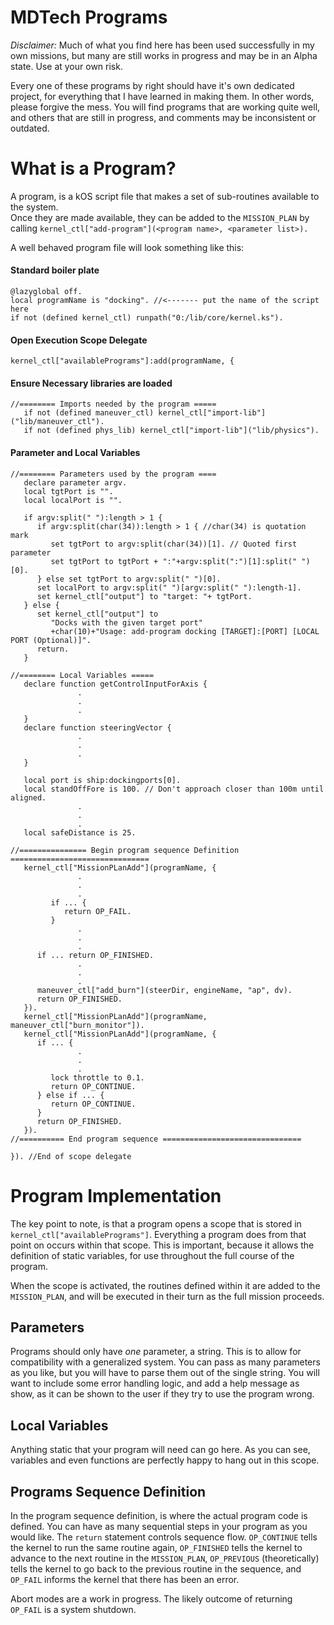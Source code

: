 MDTech Programs
===============

*Disclaimer:* Much of what you find here has been used successfully in my own missions, but many are still works in progress and may be in an Alpha state.  Use at your own risk.

Every one of these programs by right should have it's own dedicated project, for everything that I have learned in making them.  In other words, please forgive the mess.  You will find programs that are working quite well, and others that are still in progress, and comments may be inconsistent or outdated.  

What is a Program?
=================
A program, is a kOS script file that makes a set of sub-routines available to the system.  
Once they are made available, they can be added to the `MISSION_PLAN` by 
calling `kernel_ctl["add-program"](<program name>, <parameter list>).`

A well behaved program file will look something like this:

    
#### Standard boiler plate 

    @lazyglobal off.
    local programName is "docking". //<------- put the name of the script here
    if not (defined kernel_ctl) runpath("0:/lib/core/kernel.ks"). 

#### Open Execution Scope Delegate 

    kernel_ctl["availablePrograms"]:add(programName, {
      
#### Ensure Necessary libraries are loaded

    //======== Imports needed by the program =====
       if not (defined maneuver_ctl) kernel_ctl["import-lib"]("lib/maneuver_ctl").
       if not (defined phys_lib) kernel_ctl["import-lib"]("lib/physics").
       
#### Parameter and Local Variables

    //======== Parameters used by the program ====
       declare parameter argv.
       local tgtPort is "".
       local localPort is "".

       if argv:split(" "):length > 1 {
          if argv:split(char(34)):length > 1 { //char(34) is quotation mark
             set tgtPort to argv:split(char(34))[1]. // Quoted first parameter
             set tgtPort to tgtPort + ":"+argv:split(":")[1]:split(" ")[0].
          } else set tgtPort to argv:split(" ")[0].
          set localPort to argv:split(" ")[argv:split(" "):length-1].
          set kernel_ctl["output"] to "target: "+ tgtPort.
       } else {
          set kernel_ctl["output"] to
             "Docks with the given target port"
             +char(10)+"Usage: add-program docking [TARGET]:[PORT] [LOCAL PORT (Optional)]".
          return.
       }
    
    //======== Local Variables =====
       declare function getControlInputForAxis {
                   .
                   .
                   .
       }
       declare function steeringVector {
                   .
                   .
                   .
       }

       local port is ship:dockingports[0].
       local standOffFore is 100. // Don't approach closer than 100m until aligned.
                   .
                   .
                   .
       local safeDistance is 25.
       
    //=============== Begin program sequence Definition ===============================
       kernel_ctl["MissionPLanAdd"](programName, {
                   .
                   .
                   .
             if ... {
                return OP_FAIL.
             }
                   .
                   .
                   .
          if ... return OP_FINISHED.
                   .
                   .
                   .
          maneuver_ctl["add_burn"](steerDir, engineName, "ap", dv).
          return OP_FINISHED.
       }).
       kernel_ctl["MissionPLanAdd"](programName, maneuver_ctl["burn_monitor"]).
       kernel_ctl["MissionPLanAdd"](programName, {
          if ... {
                   .
                   .
                   .
             lock throttle to 0.1.
             return OP_CONTINUE.
          } else if ... {
             return OP_CONTINUE.
          }
          return OP_FINISHED.
       }).
    //========== End program sequence ===============================
       
    }). //End of scope delegate


Program Implementation
======================
The key point to note, is that a program opens a scope that is stored in `kernel_ctl["availablePrograms"]`.  Everything a program does from that point on occurs within that scope.
This is important, because it allows the definition of static variables, for use throughout the full course of the program.  

When the scope is activated, the routines defined within it are added to the `MISSION_PLAN`, and will be executed in their turn as the full mission proceeds.

Parameters
----------
Programs should only have *one* parameter, a string.  This is to allow for compatibility with a generalized system.  You can pass as many parameters as you like, but you will have to parse them out of the single string.  You will want to include some error handling logic, and add a help message as show, as it can be shown to the user if they try to use the program wrong.

Local Variables
---------------
Anything static that your program will need can go here.  As you can see, variables and even functions are perfectly happy to hang out in this scope.


Programs Sequence Definition
----------------------------
In the program sequence definition, is where the actual program code is defined.  You can have as many sequential steps in your program as you would like.  The `return` statement controls sequence flow.  `OP_CONTINUE` tells the kernel to run the same routine again, `OP_FINISHED` tells the kernel to advance to the next routine in the `MISSION_PLAN`, `OP_PREVIOUS` (theoretically) tells the kernel to go back to the previous routine in the sequence, and `OP_FAIL` informs the kernel that there has been an error.  

Abort modes are a work in progress.  The likely outcome of returning `OP_FAIL` is a system shutdown.


